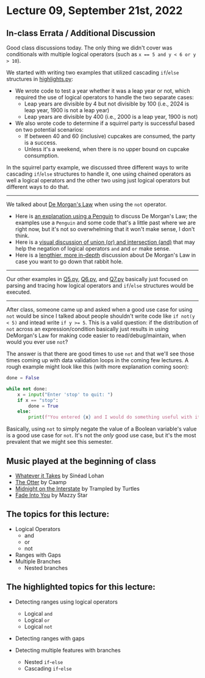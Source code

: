 # Lecture 09, September 21st, 2022

## In-class Errata / Additional Discussion

Good class discussions today.  The only thing we didn't cover was conditionals with multiple logical operators (such as `x == 5 and y < 6 or y > 10`).

We started with writing two examples that utilized cascading `if`/`else` structures in [highlights.py](highlights.py):

* We wrote code to test a year whether it was a leap year or not, which required the use of logical operators to handle the two separate cases:
	* Leap years are divisible by 4 but not divisible by 100 (i.e., 2024 is leap year, 1900 is not a leap year)
	* Leap years are divisible by 400 (i.e., 2000 is a leap year, 1900 is not)
* We also wrote code to determine if a squirrel party is successful based on two potential scenarios:
	* If between 40 and 60 (inclusive) cupcakes are consumed, the party is a success.
	* Unless it's a weekend, when there is no upper bound on cupcake consumption.

In the squirrel party example, we discussed three different ways to write cascading `if`/`else` structures to handle it, one using chained operators as well a logical operators and the other two using just logical operators but different ways to do that.

----

We talked about [De Morgan's Law](https://en.wikipedia.org/wiki/De_Morgan%27s_laws) when using the `not` operator.  

* Here is [an explanation using a Penguin](https://blog.penjee.com/what-is-demorgans-law-in-programming-answered-with-pics/) to discuss De Morgan's Law; the examples use a `Penguin` and some code that's a little past where we are right now, but it's not so overwhelming that it won't make sense, I don't think.  
* Here is a [visual discussion of union (or) and intersection (and)](https://www.youtube.com/watch?v=LBGbwQDhceg) that may help the negation of logical operators `and` and `or` make sense.  
* Here is a [lengthier, more in-depth](https://www.i-programmer.info/programming/theory/4977-dangerous-logic-de-morgan-a-programming.html) discussion about De Morgan's Law in case you want to go down that rabbit hole.

----

Our other examples in [Q5.py](Q5.py), [Q6.py](Q6.py), and [Q7.py](Q7.py) basically just focused on parsing and tracing how logical operators and `if`/`else` structures would be executed.

----

After class, someone came up and asked when a good use case for using `not` would be since I talked about people shouldn't write code like `if not(y < 5)` and intead write `if y >= 5`. This is a valid question: if the distribution of `not` across an expression/condition basically just results in using DeMorgan's Law for making code easier to read/debug/maintain, when would you ever use `not`?

The answer is that there are good times to use `not` and that we'll see those times coming up with data validation loops in the coming few lectures.  A rough example might look like this (with more explanation coming soon):

```python
done = False

while not done:
    x = input("Enter 'stop' to quit: ")
    if x == "stop":
        done = True
    else:
        print(f"You entered {x} and I would do something useful with it here.")
```

Basically, using `not` to simply negate the value of a Boolean variable's value is a good use case for `not`.  It's not the *only* good use case, but it's the most prevalent that we might see this semester.

## Music played at the beginning of class

* [Whatever it Takes](https://www.youtube.com/watch?v=Vj0Yz6q3zEk) by Sinéad Lohan
* [The Otter](https://www.youtube.com/watch?v=3bR6zXPD6CQ) by Caamp
* [Midnight on the Interstate](https://www.youtube.com/watch?v=6_6M_6KStEw) by Trampled by Turtles
* [Fade Into You](https://www.youtube.com/watch?v=ImKY6TZEyrI) by Mazzy Star

## The topics for this lecture:

* Logical Operators
	- and
	- or
	- not
* Ranges with Gaps
* Multiple Branches
	- Nested branches

## The highlighted topics for this lecture:

* Detecting ranges using logical operators
	- Logical `and`
	- Logical `or`
	- Logical `not`

* Detecting ranges with gaps

* Detecting multiple features with branches
	- Nested `if`-`else`
	- Cascading `if`-`else`


